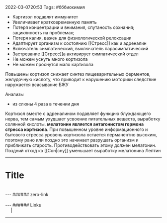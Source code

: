  2022-03-0720:53
Tags: #бббиохимия 
- Картизол подавлят иммунитет
- Увеличивает кратковременную память
- Потеря концентрации и внимания, спутаность сохнания; зациклиность на проблемах; 
- Потеря калия, важен для физиологической релоксации
- Адаптирует организм к состоянию [[Стресс]] как и адреналин
- Включатель симпатический, выключатель парасимпатический 
- Застревание [[Стресс]]а активирует симпатический отдел
- Не можем уснуть много кортизола
- Не можем проснутся мало картизола

Повышены кортизол снижает синтез пищеварительных ферментов, желудочную кислоту, что приводит  к нарушению моторики следствие наружается всасывание БЖУ

Анализы
- из слюны 4 раза в течении дня


Кортизол вместе с адреналином подавляет функцию блуждающего нерва, тем самым ухудшает усвоение питательных веществ, выработку солянной кислоты. 
**мелатонин является антагонистом гормона стресса кортизола**. При повышенном уровне информационного и бытового стресса уровень кортизола остается перманентно высоким, поэтому рано или поздно это начинает разрушать организм и приближать старость. Противодействовать этому должен мелатонин.
Поздний отход ко [[Сон|сну]] уменьшает выработку мелатонина
Лептин

---
# Title

</br>
---
###### zero-link </br>

</br>
---
###### Links </br>
 &emsp; | &emsp; 


---